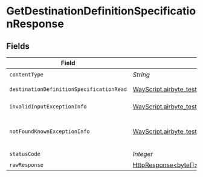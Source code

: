# GetDestinationDefinitionSpecificationResponse


## Fields

| Field                                                                                                                                        | Type                                                                                                                                         | Required                                                                                                                                     | Description                                                                                                                                  |
| -------------------------------------------------------------------------------------------------------------------------------------------- | -------------------------------------------------------------------------------------------------------------------------------------------- | -------------------------------------------------------------------------------------------------------------------------------------------- | -------------------------------------------------------------------------------------------------------------------------------------------- |
| `contentType`                                                                                                                                | *String*                                                                                                                                     | :heavy_check_mark:                                                                                                                           | N/A                                                                                                                                          |
| `destinationDefinitionSpecificationRead`                                                                                                     | [WayScript.airbyte_test.models.shared.DestinationDefinitionSpecificationRead](../../models/shared/DestinationDefinitionSpecificationRead.md) | :heavy_minus_sign:                                                                                                                           | Successful operation                                                                                                                         |
| `invalidInputExceptionInfo`                                                                                                                  | [WayScript.airbyte_test.models.shared.InvalidInputExceptionInfo](../../models/shared/InvalidInputExceptionInfo.md)                           | :heavy_minus_sign:                                                                                                                           | Input failed validation                                                                                                                      |
| `notFoundKnownExceptionInfo`                                                                                                                 | [WayScript.airbyte_test.models.shared.NotFoundKnownExceptionInfo](../../models/shared/NotFoundKnownExceptionInfo.md)                         | :heavy_minus_sign:                                                                                                                           | Object with given id was not found.                                                                                                          |
| `statusCode`                                                                                                                                 | *Integer*                                                                                                                                    | :heavy_check_mark:                                                                                                                           | N/A                                                                                                                                          |
| `rawResponse`                                                                                                                                | [HttpResponse<byte[]>](https://docs.oracle.com/en/java/javase/11/docs/api/java.net.http/java/net/http/HttpResponse.html)                     | :heavy_minus_sign:                                                                                                                           | N/A                                                                                                                                          |